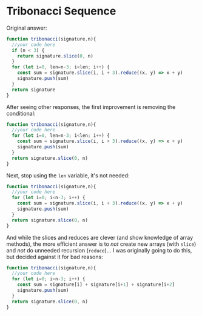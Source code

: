 # Tribonacci Sequence

Original answer:
```js
function tribonacci(signature,n){
  //your code here
  if (n < 3) {
    return signature.slice(0, n)
  }
  for (let i=0, len=n-3; i<len; i++) {
    const sum = signature.slice(i, i + 3).reduce((x, y) => x + y)
    signature.push(sum)
  }
  return signature
}
```

After seeing other responses, the first improvement is removing the conditional:
```js
function tribonacci(signature,n){
  //your code here
  for (let i=0, len=n-3; i<len; i++) {
    const sum = signature.slice(i, i + 3).reduce((x, y) => x + y)
    signature.push(sum)
  }
  return signature.slice(0, n)
}
```

Next, stop using the `len` variable, it's not needed:
```js
function tribonacci(signature,n){
  //your code here
  for (let i=0; i<n-3; i++) {
    const sum = signature.slice(i, i + 3).reduce((x, y) => x + y)
    signature.push(sum)
  }
  return signature.slice(0, n)
}
```

And while the slices and reduces are clever (and show knowledge of array methods),
the more efficient answer is to *not* create new arrays (with `slice`) and *not* do
unneeded recursion (`reduce`)... I was originally going to do this, but decided against
it for bad reasons:
```js
function tribonacci(signature,n){
  //your code here
  for (let i=0; i<n-3; i++) {
    const sum = signature[i] + signature[i+1] + signature[i+2]
    signature.push(sum)
  }
  return signature.slice(0, n)
}
```


